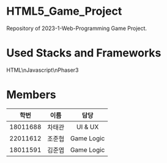 # HTML5_Game_Project
Repository of 2023-1-Web-Programming Game Project.

# Used Stacks and Frameworks
HTML\nJavascript\nPhaser3

# Members
| 학번 | 이름 | 담당 |
| :--: | :--: | :--: |
| 18011688 | 차태관 | UI & UX |
| 22011612 | 조준협 | Game Logic |
| 18011591 | 김준엽 | Game Logic |
